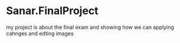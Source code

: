 # Sanar.FinalProject
my project is about the final exam and showing how we can applying cahnges and edting images 
